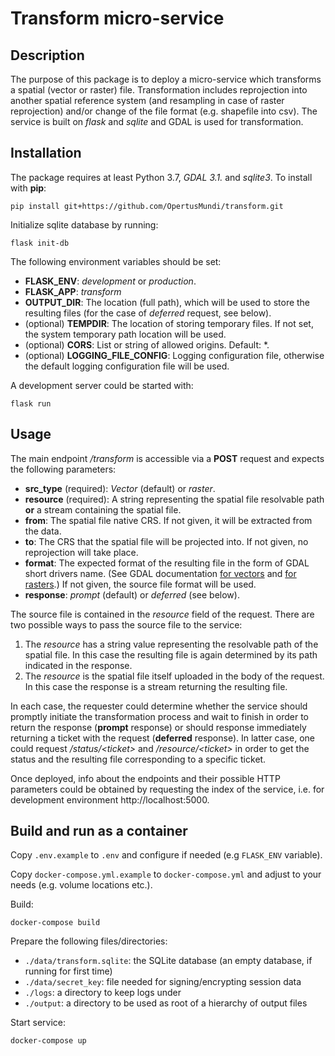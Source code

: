 # Transform micro-service

## Description

The purpose of this package is to deploy a micro-service which transforms a spatial (vector or raster) file. Transformation includes reprojection into another spatial reference system (and resampling in case of raster reprojection) and/or change of the file format (e.g. shapefile into csv). The service is built on *flask* and *sqlite* and GDAL is used for transformation.

## Installation

The package requires at least Python 3.7, *GDAL 3.1.* and *sqlite3*. To install with **pip**:
```
pip install git+https://github.com/OpertusMundi/transform.git
```
Initialize sqlite database by running:
```
flask init-db
```
The following environment variables should be set:
- **FLASK_ENV**: *development* or *production*.
- **FLASK_APP**: *transform*
- **OUTPUT_DIR**: The location (full path), which will be used to store the resulting files (for the case of *deferred* request, see below).
- (optional) **TEMPDIR**: The location of storing temporary files. If not set, the system temporary path location will be used.
- (optional) **CORS**: List or string of allowed origins. Default: \*.
- (optional) **LOGGING_FILE_CONFIG**: Logging configuration file, otherwise the default logging configuration file will be used.

A development server could be started with:
```
flask run
```
## Usage

The main endpoint */transform* is accessible via a **POST** request and expects the following parameters:
- **src_type** (required): *Vector* (default) or *raster*.
- **resource** (required): A string representing the spatial file resolvable path **or** a stream containing the spatial file.
- **from**: The spatial file native CRS. If not given, it will be extracted from the data.
- **to**: The CRS that the spatial file will be projected into. If not given, no reprojection will take place.
- **format**: The expected format of the resulting file in the form of GDAL short drivers name. (See GDAL documentation [for vectors](https://gdal.org/drivers/vector/index.html) and [for rasters](https://gdal.org/drivers/raster/index.html).) If not given, the source file format will be used.
- **response**: *prompt* (default) or *deferred* (see below).

The source file is contained in the *resource* field of the request. There are two possible ways to pass the source file to the service:
1. The *resource* has a string value representing the resolvable path of the spatial file. In this case the resulting file is again determined by its path indicated in the response.
2. The *resource* is the spatial file itself uploaded in the body of the request. In this case the response is a stream returning the resulting file.

In each case, the requester could determine whether the service should promptly initiate the transformation process and wait to finish in order to return the response (**prompt** response) or should response immediately returning a ticket with the request (**deferred** response). In latter case, one could request */status/\<ticket\>* and */resource/\<ticket\>* in order to get the status and the resulting file corresponding to a specific ticket.

Once deployed, info about the endpoints and their possible HTTP parameters could be obtained by requesting the index of the service, i.e. for development environment http://localhost:5000.

## Build and run as a container

Copy `.env.example` to `.env` and configure if needed (e.g `FLASK_ENV` variable).

Copy `docker-compose.yml.example` to `docker-compose.yml` and adjust to your needs (e.g. volume locations etc.).

Build:

    docker-compose build

Prepare the following files/directories:

   * `./data/transform.sqlite`:  the SQLite database (an empty database, if running for first time)
   * `./data/secret_key`: file needed for signing/encrypting session data
   * `./logs`: a directory to keep logs under
   * `./output`: a directory to be used as root of a hierarchy of output files

Start service:
    
    docker-compose up



